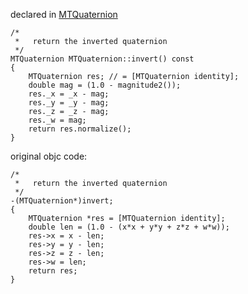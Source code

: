 
declared in [MTQuaternion](MTQuaternion.hpp.md)

~~~ { .cpp }
/*
 *   return the inverted quaternion
 */
MTQuaternion MTQuaternion::invert() const
{
	MTQuaternion res; // = [MTQuaternion identity];
	double mag = (1.0 - magnitude2());
	res._x = _x - mag;
	res._y = _y - mag;
	res._z = _z - mag;
	res._w = mag;
	return res.normalize();
}
~~~


original objc code:

~~~ { .ObjectiveC }
/*
 *   return the inverted quaternion
 */
-(MTQuaternion*)invert;
{
	MTQuaternion *res = [MTQuaternion identity];
	double len = (1.0 - (x*x + y*y + z*z + w*w));
	res->x = x - len;
	res->y = y - len;
	res->z = z - len;
	res->w = len;
	return res;
}
~~~
